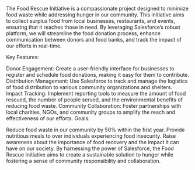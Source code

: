 The Food Rescue Initiative is a compassionate project designed to minimize food waste while addressing hunger in our community. This initiative aims to collect surplus food from local businesses, restaurants, and events, ensuring that it reaches those in need. By leveraging Salesforce’s robust platform, we will streamline the food donation process, enhance communication between donors and food banks, and track the impact of our efforts in real-time.

Key Features:

Donor Engagement: Create a user-friendly interface for businesses to register and schedule food donations, making it easy for them to contribute. Distribution Management: Use Salesforce to track and manage the logistics of food distribution to various community organizations and shelters. Impact Tracking: Implement reporting tools to measure the amount of food rescued, the number of people served, and the environmental benefits of reducing food waste. Community Collaboration: Foster partnerships with local charities, NGOs, and community groups to amplify the reach and effectiveness of our efforts. Goals:

Reduce food waste in our community by 50% within the first year. Provide nutritious meals to over individuals experiencing food insecurity. Raise awareness about the importance of food recovery and the impact it can have on our society. By harnessing the power of Salesforce, the Food Rescue Initiative aims to create a sustainable solution to hunger while fostering a sense of community responsibility and collaboration.

